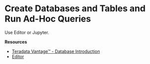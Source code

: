 # Create Databases and Tables and Run Ad-Hoc Queries

Use Editor or Jupyter.

<!-- * Start the Editor guided tour. -->
<!--* Check out the Jupyter Getting Started Notebook tutorial. -->
<!--* Watch a quick video on creating tables. -->

**Resources**

* [Teradata Vantage™ - Database Introduction](https://docs.teradata.com/search/all?query=Teradata+Vantage%25E2%2584%25A2+-+Database+Introduction&content-lang=en-US)
* [Editor](https://docs.teradata.com/search/all?query=Editor&content-lang=en-US)